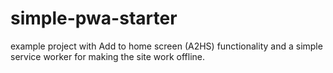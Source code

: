 # simple-pwa-starter

example project with Add to home screen (A2HS) functionality and a simple service worker for making the site work offline.
